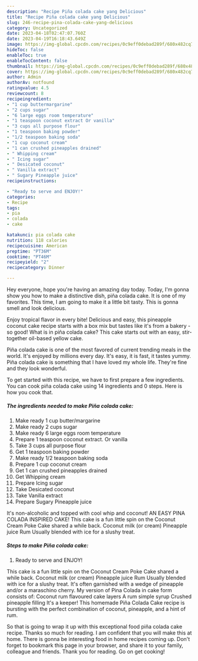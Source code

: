 ```yaml
---
description: "Recipe Piña colada cake yang Delicious"
title: "Recipe Piña colada cake yang Delicious"
slug: 246-recipe-pina-colada-cake-yang-delicious
category: Uncategorized
date: 2023-04-18T02:47:07.760Z
date: 2023-04-19T16:18:43.649Z
image: https://img-global.cpcdn.com/recipes/0c9eff0debad289f/680x482cq70/pina-colada-cake-recipe-main-photo.jpg
hideToc: false
enableToc: true
enableTocContent: false
thumbnail: https://img-global.cpcdn.com/recipes/0c9eff0debad289f/680x482cq70/pina-colada-cake-recipe-main-photo.jpg
cover: https://img-global.cpcdn.com/recipes/0c9eff0debad289f/680x482cq70/pina-colada-cake-recipe-main-photo.jpg
author: Admin
authorAv: notfound
ratingvalue: 4.5
reviewcount: 8
recipeingredient:
- "1 cup buttermargarine"
- "2 cups sugar"
- "6 large eggs room temperature"
- "1 teaspoon coconut extract Or vanilla"
- "3 cups all purpose flour"
- "1 teaspoon baking powder"
- "1/2 teaspoon baking soda"
- "1 cup coconut cream"
- "1 can crushed pineapples drained"
- " Whipping cream"
- " Icing sugar"
- " Desicated coconut"
- " Vanilla extract"
- " Sugary Pineapple juice"
recipeinstructions:

- "Ready to serve and ENJOY!"
categories:
- Recipe
tags:
- pia
- colada
- cake

katakunci: pia colada cake 
nutrition: 118 calories
recipecuisine: American
preptime: "PT36M"
cooktime: "PT46M"
recipeyield: "2"
recipecategory: Dinner

---
```



Hey everyone, hope you're having an amazing day today. Today, I'm gonna show you how to make a distinctive dish, piña colada cake. It is one of my favorites. This time, I am going to make it a little bit tasty. This is gonna smell and look delicious.

Enjoy tropical flavor in every bite! Delicious and easy, this pineapple coconut cake recipe starts with a box mix but tastes like it&#39;s from a bakery - so good! What is in piña colada cake? This cake starts out with an easy, stir-together oil-based yellow cake.

Piña colada cake is one of the most favored of current trending meals in the world. It's enjoyed by millions every day. It's easy, it is fast, it tastes yummy. Piña colada cake is something that I have loved my whole life. They're fine and they look wonderful.


To get started with this recipe, we have to first prepare a few ingredients. You can cook piña colada cake using 14 ingredients and 0 steps. Here is how you cook that.

<!--inarticleads1-->

##### The ingredients needed to make Piña colada cake:

1. Make ready 1 cup butter/margarine
1. Make ready 2 cups sugar
1. Make ready 6 large eggs room temperature
1. Prepare 1 teaspoon coconut extract. Or vanilla
1. Take 3 cups all purpose flour
1. Get 1 teaspoon baking powder
1. Make ready 1/2 teaspoon baking soda
1. Prepare 1 cup coconut cream
1. Get 1 can crushed pineapples drained
1. Get  Whipping cream
1. Prepare  Icing sugar
1. Take  Desicated coconut
1. Take  Vanilla extract
1. Prepare  Sugary Pineapple juice


It&#39;s non-alcoholic and topped with cool whip and coconut! AN EASY PINA COLADA INSPIRED CAKE! This cake is a fun little spin on the Coconut Cream Poke Cake shared a while back. Coconut milk (or cream) Pineapple juice Rum Usually blended with ice for a slushy treat. 

<!--inarticleads2-->

##### Steps to make Piña colada cake:


1. Ready to serve and ENJOY!

This cake is a fun little spin on the Coconut Cream Poke Cake shared a while back. Coconut milk (or cream) Pineapple juice Rum Usually blended with ice for a slushy treat. It&#39;s often garnished with a wedge of pineapple and/or a maraschino cherry. My version of Pina Colada in cake form consists of: Coconut rum flavoured cake layers A rum simple syrup Crushed pineapple filling It&#39;s a keeper! This homemade Piña Colada Cake recipe is bursting with the perfect combination of coconut, pineapple, and a hint of rum. 

So that is going to wrap it up with this exceptional food piña colada cake recipe. Thanks so much for reading. I am confident that you will make this at home. There is gonna be interesting food in home recipes coming up. Don't forget to bookmark this page in your browser, and share it to your family, colleague and friends. Thank you for reading. Go on get cooking!
